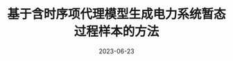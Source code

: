 ---
title: "基于含时序项代理模型生成电力系统暂态过程样本的方法"
date: 2023-06-23
permalink: /patents/2023-06-23-CN114156881B/
owner: "佘东, 马军, <b>王晗</b>, 王运,  严正,  白鹭, 蒙飞, 徐潇源, 李宏强"
organization: "上海交通大学"
number: "	ZL202111488746.8"
patent_link: "https://kns.cnki.net/kcms2/article/abstract?v=xzY5Ip_ThckB_LHJFXjay3a8hOW2h3P0TUqKeYqDCNFsBNKoyEng-0k49FitlN5HrPLtcS6SWhPZ7DG-a-kLMEhJi8IwC4Efp1cbZh0pLDFBhPIM4PcseaomtDsq4-AuxMAcTIS7YYA=&uniplatform=NZKPT&language=CHS"
---